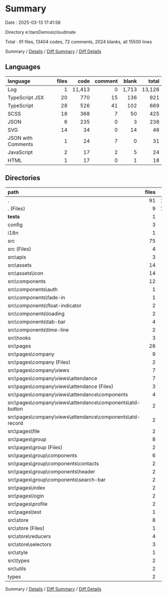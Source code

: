 # Summary

Date : 2025-03-13 17:41:58

Directory e:\\taroDemos\\cloudmate

Total : 91 files,  13404 codes, 72 comments, 2024 blanks, all 15500 lines

Summary / [Details](details.md) / [Diff Summary](diff.md) / [Diff Details](diff-details.md)

## Languages
| language | files | code | comment | blank | total |
| :--- | ---: | ---: | ---: | ---: | ---: |
| Log | 1 | 11,413 | 0 | 1,713 | 13,126 |
| TypeScript JSX | 20 | 770 | 15 | 136 | 921 |
| TypeScript | 28 | 526 | 41 | 102 | 669 |
| SCSS | 18 | 368 | 7 | 50 | 425 |
| JSON | 6 | 235 | 0 | 3 | 238 |
| SVG | 14 | 34 | 0 | 14 | 48 |
| JSON with Comments | 1 | 24 | 7 | 0 | 31 |
| JavaScript | 2 | 17 | 2 | 5 | 24 |
| HTML | 1 | 17 | 0 | 1 | 18 |

## Directories
| path | files | code | comment | blank | total |
| :--- | ---: | ---: | ---: | ---: | ---: |
| . | 91 | 13,404 | 72 | 2,024 | 15,500 |
| . (Files) | 9 | 11,674 | 9 | 1,718 | 13,401 |
| __tests__ | 1 | 9 | 0 | 4 | 13 |
| config | 3 | 115 | 30 | 4 | 149 |
| i18n | 1 | 11 | 0 | 1 | 12 |
| src | 75 | 1,574 | 25 | 291 | 1,890 |
| src (Files) | 4 | 75 | 0 | 8 | 83 |
| src\\apis | 3 | 58 | 1 | 19 | 78 |
| src\\assets | 14 | 34 | 0 | 14 | 48 |
| src\\assets\\icon | 14 | 34 | 0 | 14 | 48 |
| src\\components | 12 | 469 | 6 | 83 | 558 |
| src\\components\\auth | 1 | 26 | 0 | 6 | 32 |
| src\\components\\fade-in | 1 | 25 | 0 | 7 | 32 |
| src\\components\\float-indicator | 2 | 96 | 0 | 18 | 114 |
| src\\components\\loading | 2 | 19 | 1 | 5 | 25 |
| src\\components\\tab-bar | 4 | 201 | 5 | 26 | 232 |
| src\\components\\time-line | 2 | 102 | 0 | 21 | 123 |
| src\\hooks | 3 | 108 | 1 | 20 | 129 |
| src\\pages | 26 | 691 | 16 | 104 | 811 |
| src\\pages\\company | 9 | 342 | 5 | 51 | 398 |
| src\\pages\\company (Files) | 2 | 29 | 0 | 6 | 35 |
| src\\pages\\company\\views | 7 | 313 | 5 | 45 | 363 |
| src\\pages\\company\\views\\attendance | 7 | 313 | 5 | 45 | 363 |
| src\\pages\\company\\views\\attendance (Files) | 3 | 128 | 3 | 17 | 148 |
| src\\pages\\company\\views\\attendance\\components | 4 | 185 | 2 | 28 | 215 |
| src\\pages\\company\\views\\attendance\\components\\atd-button | 2 | 62 | 2 | 9 | 73 |
| src\\pages\\company\\views\\attendance\\components\\atd-record | 2 | 123 | 0 | 19 | 142 |
| src\\pages\\file | 2 | 32 | 0 | 5 | 37 |
| src\\pages\\group | 8 | 103 | 0 | 20 | 123 |
| src\\pages\\group (Files) | 2 | 33 | 0 | 5 | 38 |
| src\\pages\\group\\components | 6 | 70 | 0 | 15 | 85 |
| src\\pages\\group\\components\\contacts | 2 | 0 | 0 | 2 | 2 |
| src\\pages\\group\\components\\header | 2 | 40 | 0 | 7 | 47 |
| src\\pages\\group\\components\\search-bar | 2 | 30 | 0 | 6 | 36 |
| src\\pages\\index | 2 | 42 | 11 | 6 | 59 |
| src\\pages\\login | 2 | 141 | 0 | 15 | 156 |
| src\\pages\\profile | 2 | 27 | 0 | 5 | 32 |
| src\\pages\\test | 1 | 4 | 0 | 2 | 6 |
| src\\store | 8 | 109 | 1 | 32 | 142 |
| src\\store (Files) | 1 | 16 | 0 | 4 | 20 |
| src\\store\\reducers | 4 | 84 | 1 | 19 | 104 |
| src\\store\\selectors | 3 | 9 | 0 | 9 | 18 |
| src\\style | 1 | 5 | 0 | 1 | 6 |
| src\\types | 2 | 10 | 0 | 5 | 15 |
| src\\utils | 2 | 15 | 0 | 5 | 20 |
| types | 2 | 21 | 8 | 6 | 35 |

Summary / [Details](details.md) / [Diff Summary](diff.md) / [Diff Details](diff-details.md)